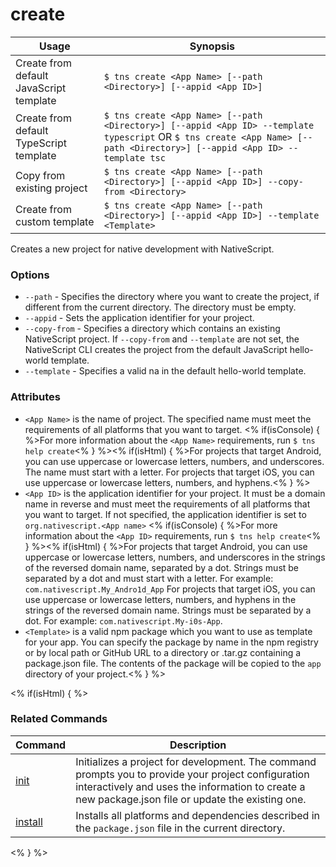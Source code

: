 create
==========

Usage | Synopsis
---|---
Create from default JavaScript template | `$ tns create <App Name> [--path <Directory>] [--appid <App ID>]`
Create from default TypeScript template | `$ tns create <App Name> [--path <Directory>] [--appid <App ID> --template typescript` OR `$ tns create <App Name> [--path <Directory>] [--appid <App ID> --template tsc`
Copy from existing project | `$ tns create <App Name> [--path <Directory>] [--appid <App ID>] --copy-from <Directory>`
Create from custom template | `$ tns create <App Name> [--path <Directory>] [--appid <App ID>] --template <Template>`

Creates a new project for native development with NativeScript.

### Options
* `--path` - Specifies the directory where you want to create the project, if different from the current directory. The directory must be empty.
* `--appid` - Sets the application identifier for your project.
* `--copy-from` - Specifies a directory which contains an existing NativeScript project. If `--copy-from` and `--template` are not set, the NativeScript CLI creates the project from the default JavaScript hello-world template.
* `--template` - Specifies a valid na in the default hello-world template.

### Attributes
* `<App Name>` is the name of project. The specified name must meet the requirements of all platforms that you want to target. <% if(isConsole) { %>For more information about the `<App Name>` requirements, run `$ tns help create`<% } %><% if(isHtml) { %>For projects that target Android, you can use uppercase or lowercase letters, numbers, and underscores. The name must start with a letter.
For projects that target iOS, you can use uppercase or lowercase letters, numbers, and hyphens.<% } %>
* `<App ID>` is the application identifier for your project. It must be a domain name in reverse and must meet the requirements of all platforms that you want to target. If not specified, the application identifier is set to `org.nativescript.<App name>` <% if(isConsole) { %>For more information about the `<App ID>` requirements, run `$ tns help create`<% } %><% if(isHtml) { %>For projects that target Android, you can use uppercase or lowercase letters, numbers, and underscores in the strings of the reversed domain name, separated by a dot. Strings must be separated by a dot and must start with a letter. For example: `com.nativescript.My_Andro1d_App`
For projects that target iOS, you can use uppercase or lowercase letters, numbers, and hyphens in the strings of the reversed domain name. Strings must be separated by a dot. For example: `com.nativescript.My-i0s-App`.
* `<Template>` is a valid npm package which you want to use as template for your app. You can specify the package by name in the npm registry or by local path or GitHub URL to a directory or .tar.gz containing a package.json file. The contents of the package will be copied to the `app` directory of your project.<% } %>

<% if(isHtml) { %>
### Related Commands

Command | Description
----------|----------
[init](init.html) | Initializes a project for development. The command prompts you to provide your project configuration interactively and uses the information to create a new package.json file or update the existing one.
[install](/lib-management/install.html) | Installs all platforms and dependencies described in the `package.json` file in the current directory.
<% } %>
